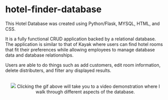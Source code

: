 # hotel-finder-database

This Hotel Database was created using Python/Flask, MYSQL, HTML, and CSS.

It is a fully functional CRUD application backed by a relational database. The application is similar to that of Kayak where users can find hotel rooms that fit their preferences while allowing employees to manage database data and database relationships. 

Users are able to do things such as add customers, edit room information, delete distributers, and filter any displayed results.

<br>

<div align="center">
  <a href="https://youtu.be/XMVPJKU5mVc"><img src="static/demo_database.gif"></a>
  Clicking the gif above will take you to a video demonstration where I walk through different aspects of the database.
</div>
